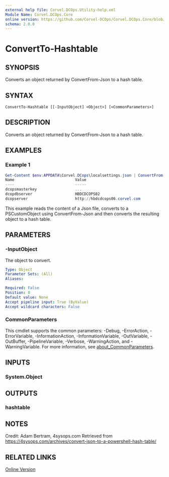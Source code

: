 ```yaml
---
external help file: Corvel.DCOps.Utility-help.xml
Module Name: Corvel.DCOps.Core
online version: https://github.com/Corvel-DCOps/Corvel.DCOps.Core/blob/main/Source/docs/ConvertTo-Hashtable.md
schema: 2.0.0
---
```


# ConvertTo-Hashtable

## SYNOPSIS
Converts an object returned by ConvertFrom-Json to a hash table.

## SYNTAX

```
ConvertTo-Hashtable [[-InputObject] <Object>] [<CommonParameters>]
```

## DESCRIPTION
Converts an object returned by ConvertFrom-Json to a hash table.

## EXAMPLES

### Example 1
```powershell
Get-Content $env:APPDATA\Corvel.DCops\localsettings.json | ConvertFrom-Json | ConvertTo-Hashtable
Name                           Value
----                           -----
dcopsmasterkey                 ...
dcopdbserver                   HBDCDCOPS02
dcopserver                     http://hbdcdcops06.corvel.com
```

This example reads the content of a Json file, converts to a PSCustomObject using ConvertFrom-Json and then 
converts the resulting object to a hash table.

## PARAMETERS

### -InputObject
The object to convert.

```yaml
Type: Object
Parameter Sets: (All)
Aliases:

Required: False
Position: 0
Default value: None
Accept pipeline input: True (ByValue)
Accept wildcard characters: False
```

### CommonParameters
This cmdlet supports the common parameters: -Debug, -ErrorAction, -ErrorVariable, -InformationAction, -InformationVariable, -OutVariable, -OutBuffer, -PipelineVariable, -Verbose, -WarningAction, and -WarningVariable. For more information, see [about_CommonParameters](http://go.microsoft.com/fwlink/?LinkID=113216).

## INPUTS

### System.Object

## OUTPUTS

### hashtable

## NOTES
Credit:
Adam Bertram, 4sysops.com
Retrieved from https://4sysops.com/archives/convert-json-to-a-powershell-hash-table/

## RELATED LINKS
[Online Version](https://github.com/Corvel-DCOps/Corvel.DCOps.Core/blob/main/Source/docs/ConvertTo-Hashtable.md)

